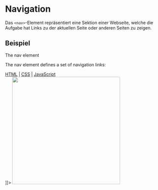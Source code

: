 # Navigation

Das `<nav>`-Element repräsentiert eine Sektion einer Webseite, welche die Aufgabe hat Links zu der aktuellen Seite oder anderen Seiten zu zeigen.

## Beispiel

<tabs>
    <tab title="HTML">
        <code-block lang="html">
            <![CDATA[
                <h1>The nav element</h1>
                <p>The nav element defines a set of navigation links:</p>
                <nav>
                    <a href="HTML.md">HTML</a> |
                    <a href="CSS.md">CSS</a> |
                    <a href="JavaScript.md">JavaScript</a>
                </nav>
            ]]>
        </code-block>
    </tab>
    <tab title="Resultat">
        <img src="nav_2.png" thumbnail="true" width="350" />
    </tab>
</tabs>
